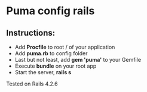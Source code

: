 # Puma config rails

## Instructions:

- Add **Procfile** to root / of your application
- Add **puma.rb** to config folder
- Last but not least, add **gem 'puma'** to your Gemfile
- Execute **bundle** on your root app
- Start the server, **rails s**

Tested on Rails 4.2.6